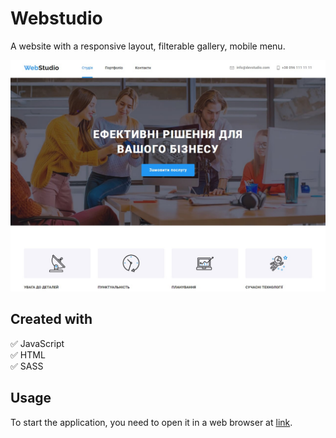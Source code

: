# Webstudio

A website with a responsive layout, filterable gallery, mobile menu.

![an example interface](./assets/example1.jpg)

## Created with

:white_check_mark: JavaScript  
:white_check_mark: HTML  
:white_check_mark: SASS

## Usage

To start the application, you need to open it in a web browser at
[link](https://andrii-posternak.github.io/webstudio/).
